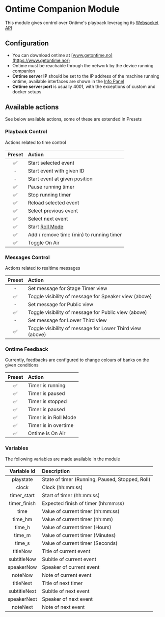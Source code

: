 # Ontime Companion Module

This module gives control over Ontime's playback leveraging
its [Websocket API](https://cpvalente.gitbook.io/ontime/control-and-feedback/websocket-api)

## Configuration

- You can download ontime at [www.getontime.no](https://www.getontime.no/)
- Ontime must be reachable through the network by the device running companion
- **Ontime server IP** should be set to the IP address of the machine running ontime, available interfaces are
  shown in the [Info Panel](https://cpvalente.gitbook.io/ontime/main-concepts/interface-1/info)
- **Ontime server port** is usually 4001, with the exceptions of custom and docker setups

## Available actions

See below available actions, some of these are extended in Presets

### Playback Control

Actions related to time control

| Preset | Action                                                               |
| :----: | :------------------------------------------------------------------- |
|   ✅   | Start selected event                                                 |
|   -    | Start event with given ID                                            |
|   -    | Start event at given position                                        |
|   ✅   | Pause running timer                                                  |
|   ✅   | Stop running timer                                                   |
|   ✅   | Reload selected event                                                |
|   ✅   | Select previous event                                                |
|   ✅   | Select next event                                                    |
|   ✅   | Start [Roll Mode](https://cpvalente.gitbook.io/ontime/features/roll) |
|   ✅   | Add / remove time (min) to running timer                             |
|   ✅   | Toggle On Air                                                        |

### Messages Control

Actions related to realtime messages

| Preset | Action                                                    |
| :----: | :-------------------------------------------------------- |
|   -    | Set message for Stage Timer view                          |
|   ✅   | Toggle visibility of message for Speaker view (above)     |
|   -    | Set message for Public view                               |
|   ✅   | Toggle visibility of message for Public view (above)      |
|   -    | Set message for Lower Third view                          |
|   ✅   | Toggle visibility of message for Lower Third view (above) |

### Ontime Feedback

Currently, feedbacks are configured to change colours of banks on the given conditions

| Preset | Action                                                    |
| :----: | :-------------------------------------------------------- |
|   ✅    | Timer is running                                        |
|   ✅    | Timer is paused                                         |
|   ✅    | Timer is stopped                                        |
|   ✅    | Timer is paused                                         |
|   ✅    | Timer is in Roll Mode                                   |
|   ✅    | Timer is in overtime                                    |
|   ✅    | Ontime is On Air                                        |

### Variables

The following variables are made available in the module

| Variable Id    | Description                                       |
| :------------: | :------------------------------------------------ |
|   playstate    | State of timer (Running, Paused, Stopped, Roll)   |
|   clock        | Clock (hh:mm:ss)                                  |
|   timer_start  | Start of timer (hh:mm:ss)                         |
|   timer_finish | Expected finish of timer (hh:mm:ss)               |
|   time         | Value of current timer (hh:mm:ss)                 |
|   time_hm      | Value of current timer (hh:mm)                    |
|   time_h       | Value of current timer (Hours)                    |
|   time_m       | Value of current timer (Minutes)                  |
|   time_s       | Value of current timer (Seconds)                  |
|   titleNow     | Title of current event                            |
|   subtitleNow  | Subitle of current event                          |
|   speakerNow   | Speaker of current event                          |
|   noteNow      | Note of current event                             |
|   titleNext    | Title of next timer                               |
|   subtitleNext | Subitle of next event                             |
|   speakerNext  | Speaker of next event                             |
|   noteNext     | Note of next event                                |